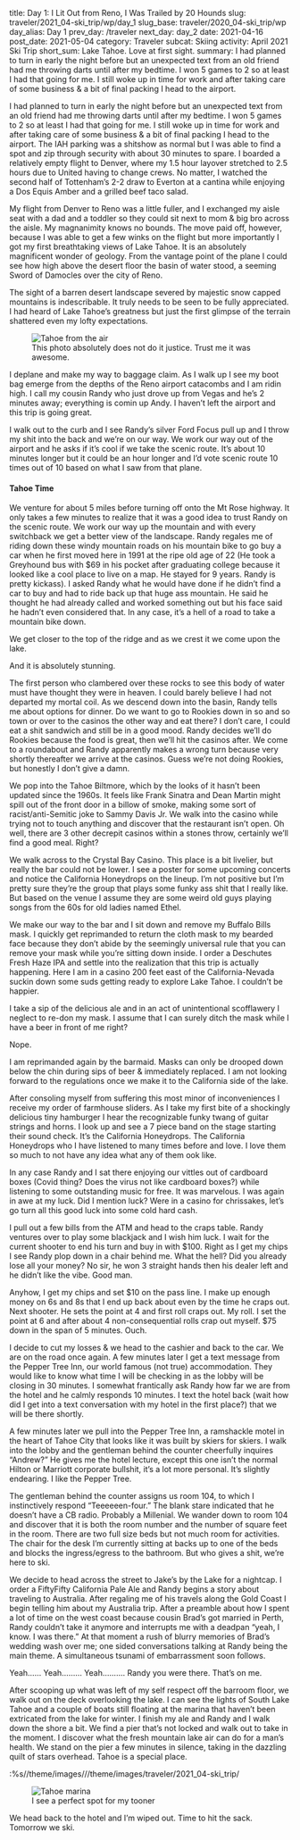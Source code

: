 title: Day 1: I Lit Out from Reno, I Was Trailed by 20 Hounds
slug: traveler/2021_04-ski_trip/wp/day_1
slug_base: traveler/2020_04-ski_trip/wp
day_alias: Day 1
prev_day: /traveler
next_day: day_2
date: 2021-04-16
post_date: 2021-05-04
category: Traveler
subcat: Skiing
activity: April 2021 Ski Trip
short_sum: Lake Tahoe. Love at first sight.
summary: I had planned to turn in early the night before but an unexpected text from an old friend had me throwing darts until after my bedtime. I won 5 games to 2 so at least I had that going for me. I still woke up in time for work and after taking care of some business & a bit of final packing I head to the airport. 

I had planned to turn in early the night before but an unexpected text from an
old friend had me throwing darts until after my bedtime. I won 5 games to 2 so
at least I had that going for me. I still woke up in time for work and after
taking care of some business & a bit of final packing I head to the airport.
The IAH parking was a shitshow as normal but I was able to find a spot and zip
through security with about 30 minutes to spare. I boarded a relatively empty
flight to Denver, where my 1.5 hour layover stretched to 2.5 hours due to United
having to change crews. No matter, I watched the second half of Tottenham’s 2-2
draw to Everton at a cantina while enjoying a Dos Equis Amber and a grilled beef taco salad.

My flight from Denver to Reno was a little fuller, and I exchanged my aisle seat
with a dad and a toddler so they could sit next to mom & big bro across the aisle.
My magnanimity knows no bounds. The move paid off, however, because I was able
to get a few winks on the flight but more importantly I got my first breathtaking
views of Lake Tahoe. It is an absolutely magnificent wonder of geology. From the
vantage point of the plane I could see how high above the desert floor the basin
of water stood, a seeming Sword of Damocles over the city of Reno.

The sight of a barren desert landscape severed by majestic snow capped mountains
is indescribable. It truly needs to be seen to be fully appreciated. I had heard
of Lake Tahoe’s greatness but just the first glimpse of the terrain shattered
even my lofty expectations.

<figure class="figure">
  <img class="figure-img img-fluid rounded" src="/theme/images/traveler/2021_04-ski_trip/tahoe_plane.jpg" alt="Tahoe from the air">
  <figcaption class="figure-caption">This photo absolutely does not do it justice.
  Trust me it was awesome.</figcaption>
</figure>

I deplane and make my way to baggage claim. As I walk up I see my boot bag emerge
from the depths of the Reno airport catacombs and I am ridin high. I call my
cousin Randy who just drove up from Vegas and he’s 2 minutes away; everything
is comin up Andy. I haven’t left the airport and this trip is going great.

I walk out to the curb and I see Randy’s silver Ford Focus pull up and I throw
my shit into the back and we’re on our way. We work our way out of the airport
and he asks if it’s cool if we take the scenic route. It’s about 10 minutes
longer but it could be an hour longer and I’d vote scenic route 10 times out
of 10 based on what I saw from that plane.

<h4 class="article-subheader">Tahoe Time</h4>

We venture for about 5 miles before turning off onto the Mt Rose highway. It
only takes a few minutes to realize that it was a good idea to trust Randy on
the scenic route. We work our way up the mountain and with every switchback we
get a better view of the landscape. Randy regales me of riding down these windy
mountain roads on his mountain bike to go buy a car when he first moved here in
1991 at the ripe old age of 22 (He took a Greyhound bus with $69 in his pocket
after graduating college because it looked like a cool place to live on a map.
He stayed for 9 years. Randy is pretty kickass). I asked Randy what he would have
done if he didn’t find a car to buy and had to ride back up that huge ass
mountain. He said he thought he had already called and worked something out but
his face said he hadn’t even considered that. In any case, it’s a hell of a road
to take a mountain bike down.

We get closer to the top of the ridge and as we crest it we come upon the lake.

And it is absolutely stunning.

The first person who clambered over these rocks to see this body of water must
have thought they were in heaven. I could barely believe I had not departed my
mortal coil. As we descend down into the basin, Randy tells me about options for
dinner. Do we want to go to Rookies down in so and so town or over to the casinos
the other way and eat there? I don’t care, I could eat a shit sandwich and still
be in a good mood. Randy decides we’ll do Rookies because the food is great,
then we’ll hit the casinos after. We come to a roundabout and Randy apparently
makes a wrong turn because very shortly thereafter we arrive at the casinos.
Guess we’re not doing Rookies, but honestly I don’t give a damn.

We pop into the Tahoe Biltmore, which by the looks of it hasn’t been updated
since the 1960s. It feels like Frank Sinatra and Dean Martin might spill out of
the front door in a billow of smoke, making some sort of racist/anti-Semitic
joke to Sammy Davis Jr. We walk into the casino while trying not to touch anything
and discover that the restaurant isn’t open. Oh well, there are 3 other decrepit
casinos within a stones throw, certainly we’ll find a good meal. Right?

We walk across to the Crystal Bay Casino. This place is a bit livelier, but
really the bar could not be lower. I see a poster for some upcoming concerts and
notice the California Honeydrops on the lineup. I’m not positive but I’m pretty
sure they’re the group that plays some funky ass shit that I really like. But
based on the venue I assume they are some weird old guys playing songs from the
60s for old ladies named Ethel.

We make our way to the bar and I sit down and remove my Buffalo Bills mask. I
quickly get reprimanded to return the cloth mask to my bearded face because they
don’t abide by the seemingly universal rule that you can remove your mask while
you’re sitting down inside. I order a Deschutes Fresh Haze IPA and settle into
the realization that this trip is actually happening. Here I am in a casino 200
feet east of the California-Nevada suckin down some suds getting ready to explore
Lake Tahoe. I couldn’t be happier.

I take a sip of the delicious ale and in an act of unintentional scofflawery I
neglect to re-don my mask. I assume that I can surely ditch the mask while I
have a beer in front of me right?

Nope.

I am reprimanded again by the barmaid. Masks can only be drooped down below the
chin during sips of beer & immediately replaced. I am not looking forward to the
regulations once we make it to the California side of the lake.

After consoling myself from suffering this most minor of inconveniences I receive
my order of farmhouse sliders. As I take my first bite of a shockingly delicious
tiny hamburger I hear the recognizable funky twang of guitar strings and horns.
I look up and see a 7 piece band on the stage starting their sound check. It’s
the California Honeydrops. The California Honeydrops who I have listened to many
times before and love. I love them so much to not have any idea what any of them 
ook like.

In any case Randy and I sat there enjoying our vittles out of cardboard boxes
(Covid thing? Does the virus not like cardboard boxes?) while listening to some
outstanding music for free. It was marvelous. I was again in awe at my luck. Did
I mention luck? Were in a casino for chrissakes, let’s go turn all this good
luck into some cold hard cash.

I pull out a few bills from the ATM and head to the craps table. Randy ventures
over to play some blackjack and I wish him luck. I wait for the current shooter
to end his turn and buy in with $100. Right as I get my chips I see Randy plop
down in a chair behind me. What the hell? Did you already lose all your money?
No sir, he won 3 straight hands then his dealer left and he didn’t like the vibe. Good man.

Anyhow, I get my chips and set $10 on the pass line. I make up enough money on
6s and 8s that I end up back about even by the time he craps out. Next shooter.
He sets the point at 4 and first roll craps out. My roll. I set the point at 6
and after about 4 non-consequential rolls crap out myself. $75 down in the span
of 5 minutes. Ouch.

I decide to cut my losses & we head to the cashier and back to the car. We are
on the road once again. A few minutes later I get a text message from the Pepper
Tree Inn, our world famous (not true) accommodation. They would like to know
what time I will be checking in as the lobby will be closing in 30 minutes. I
somewhat frantically ask Randy how far we are from the hotel and he calmly
responds 10 minutes. I text the hotel back (wait how did I get into a text
conversation with my hotel in the first place?) that we will be there shortly.

A few minutes later we pull into the Pepper Tree Inn, a ramshackle motel in the
heart of Tahoe City that looks like it was built by skiers for skiers. I walk
into the lobby and the gentleman behind the counter cheerfully inquires “Andrew?”
He gives me the hotel lecture, except this one isn’t the normal Hilton or
Marriott corporate bullshit, it’s a lot more personal. It’s slightly endearing.
I like the Pepper Tree.

The gentleman behind the counter assigns us room 104, to which I instinctively
respond “Teeeeeen-four.” The blank stare indicated that he doesn’t have a CB
radio. Probably a Millenial. We wander down to room 104 and discover that it is
both the room number and the number of square feet in the room. There are two
full size beds but not much room for activities. The chair for the desk I’m
currently sitting at backs up to one of the beds and blocks the ingress/egress
to the bathroom. But who gives a shit, we’re here to ski.

We decide to head across the street to Jake’s by the Lake for a nightcap. I
order a FiftyFifty California Pale Ale and Randy begins a story about traveling
to Australia. After regaling me of his travels along the Gold Coast I begin
telling him about my Australia trip. After a preamble about how I spent a lot of
time on the west coast because cousin Brad’s got married in Perth, Randy couldn’t
take it anymore and interrupts me with a deadpan “yeah, I know. I was there.” At
that moment a rush of blurry memories of Brad’s wedding wash over me; one sided
conversations talking at Randy being the main theme. A simultaneous tsunami of
embarrassment soon follows.

Yeah…… Yeah……… Yeah………. Randy you were there. That’s on me.

After scooping up what was left of my self respect off the barroom floor, we
walk out on the deck overlooking the lake. I can see the lights of South Lake
Tahoe and a couple of boats still floating at the marina that haven’t been
extricated from the lake for winter. I finish my ale and Randy and I walk down
the shore a bit. We find a pier that’s not locked and walk out to take in the
moment. I discover what the fresh mountain lake air can do for a man’s health.
We stand on the pier a few minutes in silence, taking in the dazzling quilt of
stars overhead. Tahoe is a special place.

:%s/\/theme\/images\//\/theme\/images\/traveler\/2021_04-ski_trip\/

<figure class="figure">
  <img class="figure-img img-fluid rounded" src="/theme/images/traveler/2021_04-ski_trip/marina.jpg" alt="Tahoe marina">
  <figcaption class="figure-caption">I see a perfect spot for my tooner</figcaption>
</figure>

We head back to the hotel and I’m wiped out. Time to hit the sack. Tomorrow we ski.